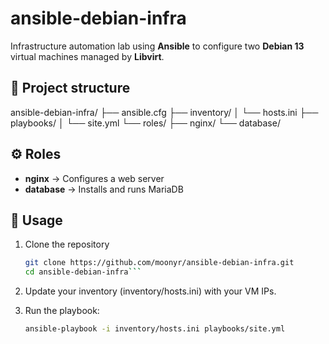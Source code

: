 # ansible-debian-infra

Infrastructure automation lab using **Ansible** to configure two **Debian 13** virtual machines managed by **Libvirt**.

## 🧱 Project structure

ansible-debian-infra/
├── ansible.cfg
├── inventory/
│ └── hosts.ini
├── playbooks/
│ └── site.yml
└── roles/
├── nginx/
└── database/

## ⚙️ Roles

- **nginx** → Configures a web server  
- **database** → Installs and runs MariaDB

## 🚀 Usage

1. Clone the repository  
   ```bash
   git clone https://github.com/moonyr/ansible-debian-infra.git
   cd ansible-debian-infra```
   
2. Update your inventory (inventory/hosts.ini) with your VM IPs.

3. Run the playbook:
   
   ```bash
   ansible-playbook -i inventory/hosts.ini playbooks/site.yml
   ```

